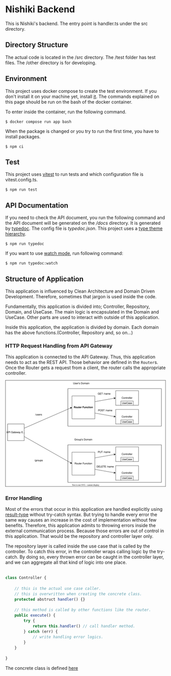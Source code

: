 # Nishiki Backend


This is Nishiki's backend. The entry point is handler.ts under the src directory.

## Directory Structure

The actual code is located in the /src directory. The /test folder has test files.
The /other directory is for developing.

## Environment

This project uses docker compose to create the test environment.
If you don't install it on your machine yet, install [it](https://www.docker.com/get-started/).
The commands explained on this page should be run on the bash of the docker container.

To enter inside the container, run the following command.

```shell
$ docker compose run app bash
```

When the package is changed or you try to run the first time, you have to install packages.

```shell
$ npm ci
```

## Test

This project uses [vitest](https://vitest.dev/) to run tests and which configuration file is vitest.config.ts. 

```shell
$ npm run test
```

## API Documentation

If you need to check the API document, you run the following command and the API document will be generated on the */docs* directory.
It is generated by [typedoc](https://typedoc.org/). The config file is *typedoc.json*.
This project uses a [type theme hierarchy](https://github.com/DiFuks/typedoc-theme-hierarchy).

```shell
$ npm run typedoc
```

If you want to use [watch mode](https://typedoc.org/options/other/#watch), run following command:

```shell
$ npm run typedoc:watch
```

## Structure of Application

This application is influenced by Clean Architecture and Domain Driven Development.
Therefore, sometimes that jargon is used inside the code.

Fundamentally, this application is divided into; Controller, Repository, Domain, and UseCase.
The main logic is encapsulated in the Domain and UseCase.
Other parts are used to interact with outside of this application.

Inside this application, the application is divided by domain.
Each domain has the above functions.(Controller, Repository and, so on...)

### HTTP Request Handling from API Gateway

This application is connected to the API Gateway.
Thus, this application needs to act as the REST API.
Those behavior are defined in the `Router`s.
Once the Router gets a request from a client, the router calls the appropriate controller.

![router-structure](./img/routers.drawio.svg)

### Error Handling

Most of the errors that occur in this application are handled explicitly using [result-type](https://github.com/hitohata/result-ts-type) without try-catch syntax.
But trying to handle every error the same way causes an increase in the cost of implementation without few benefits.
Therefore, this application admits to throwing errors inside the external communication process.
Because those errors are out of control in this application.
That would be the repository and controller layer only.

The repository layer is called inside the use case that is called by the controller.
To catch this error, in the controller wraps calling logic by the try-catch.
By doing so, every thrown error can be caught in the controller layer, and we can aggregate all that kind of logic into one place. 

```ts

class Controller {

    // this is the actual use case caller.
    // this is overwritten when creating the concrete class. 
    protected abstruct handler() {}
    
    // this method is called by other functions like the router.
    public execute() {
        try {
            return this.handler() // call handler method. 
        } catch (err) {
            // write handling error logics.
        }
    }

}

```

The concrete class is defined [here](./src/Shared/Layers/Controller/Controller.ts)